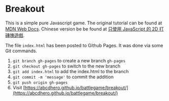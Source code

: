 # Breakout

This is a simple pure Javascript game. The original tutorial can be found at [MDN Web Docs](https://developer.mozilla.org/en-US/docs/Games/Tutorials/2D_Breakout_game_pure_JavaScript). Chinese version be be found at [只使用 JavaScript 的 2D 打磚塊遊戲](https://developer.mozilla.org/zh-TW/docs/Games/Tutorials/2D_Breakout_game_pure_JavaScript).

The file `index.html` has been posted to Github Pages. It was done via some Git commands.
1. `git branch gh-pages` to create a new branch `gh-pages`
2. `git checkout gh-pages` to switch to the new branch
3. `git add index.html` to add the index.html to the branch
4. `git commit -m 'message'` to commit the addition
5. `git push origin gh-pages`
6. Visit [https://abcdhero.github.io/battlegame/breakout/](https://abcdhero.github.io/battlegame/breakout/)
